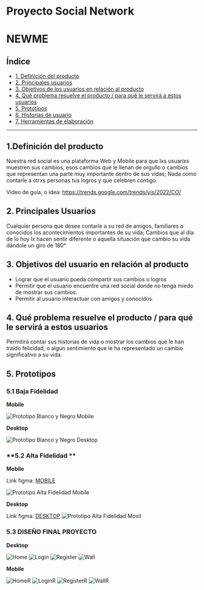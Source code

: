 # Proyecto Social Network
# **NEWME**

## Índice

* [1. Definición del producto](#1-definición-del-producto)
* [2. Principales usuarios](#2-princiaples-usuarios)
* [3. Objetivos de los usuarios en relación al producto](#3-objetivos-producto)
* [4. Qué problema resuelve el producto / para qué le servirá a estos usuarios](#4-problemas-resuelve)
* [5. Prototipos](#5-prototipos)
* [6. Historias de usuario](#6-Historias-de-usuario)
* [7. Herramientas de elaboración](#6-Herramientas-de-elaboración)


***

## **1.Definición del producto**

Nuestra red social es una plataforma Web y Mobile para que lxs usuarixs muestren sus cambios, esos cambios que le llenan de orgullo o cambios que representan una parte muy importante dentro de sus vidas; Nada como contarle a otrxs personas tus logros y que celebren contigo.

Video de guía, o idea: https://trends.google.com/trends/yis/2022/CO/

## **2. Principales Usuarios**

Cualquier persona que desee contarle a su red de amigos, familiares o conocidos los acontecimientos importantes de su vida; Cambios que al día de lo hoy lx hacen sentir diferente o aquella situación que cambio su vida dándole un giro de 180°

## **3. Objetivos del usuario en relación al producto**

- Lograr que el usuario pueda compartir sus cambios o logros
- Permitir que el usuario encuentre una red social donde no tenga miedo de mostrar sus cambios.
- Permitir al usuario interactuar con amigos y conocidos.

## **4. Qué problema resuelve el producto / para qué le servirá a estos usuarios**

Permitirá contar sus historias de vida o mostrar los cambios que le han traído felicidad, o algun sentimiento que le ha representado un cambio significativo a su vida.

## **5. Prototipos**

### **5.1 Baja Fidelidad**

 **Mobile**

![Prototipo Blanco y Negro Mobile](./img/prototipoBajaFidelidad0.1.jpeg)

**Desktop**

![Prototipo Blanco y Negro Desktop](./img/PrototipoBajaFedelidad0.2.jpeg)


### **5.2 Alta Fidelidad **

 **Mobile**

Link figma: [MOBILE](https://www.figma.com/proto/EMobDkb3y8fidc9gCxUdXJ/Untitled?node-id=8%3A2&scaling=scale-down&page-id=0%3A1&starting-point-node-id=8%3A2)

![Prototipo Alta Fidelidad Mobile](./img/PrototipoAltaFidelidad0.1.png)

**Desktop**

Link figma: [DESKTOP](https://www.figma.com/proto/EMobDkb3y8fidc9gCxUdXJ/Untitled?node-id=49%3A69&scaling=scale-down&page-id=49%3A70&starting-point-node-id=49%3A69
)
![Prototipo Alta Fidelidad Movil](./img/PrototipoAltaFidelidad0.2.png)


### **5.3 DISEÑO FINAL PROYECTO**

**Desktop**

![Home](img/Home.png)
![Login](img/Login.png)
![Register](img/Register.png)
![Wall](img/Wall.png)

**Mobile**

![HomeR](img/HomeR.png)
![LoginR](img/LoginR.png)
![RegisterR](img/RegisterR.png)
![WallR](img/WallR.png)

